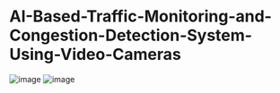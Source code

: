 # AI-Based-Traffic-Monitoring-and-Congestion-Detection-System-Using-Video-Cameras
![image](https://github.com/user-attachments/assets/000e86c5-8d1c-4827-b4bb-8ccaf1d5bb8a)
![image](https://github.com/user-attachments/assets/3353a4be-f3ab-4595-8c90-db2851ea29d6)




